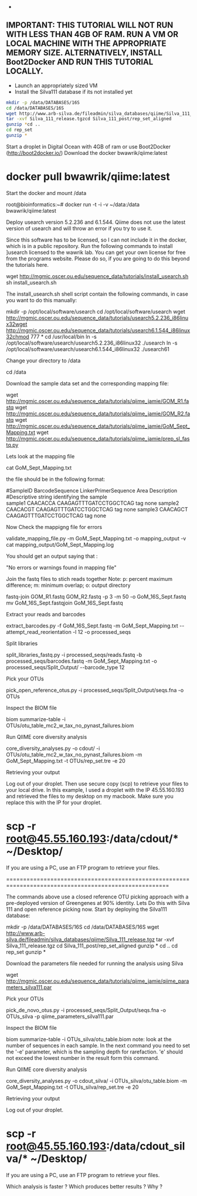 -
IMPORTANT:
THIS TUTORIAL WILL NOT RUN WITH LESS THAN 4GB OF RAM.
RUN A VM OR LOCAL MACHINE WITH THE APPROPRIATE MEMORY SIZE.
ALTERNATIVELY, INSTALL Boot2Docker AND RUN THIS TUTORIAL LOCALLY.
-

- Launch an appropriately sized VM
- Install the Silva111 database if its not installed yet

```sh 
mkdir -p /data/DATABASES/16S
cd /data/DATABASES/16S
wget http://www.arb-silva.de/fileadmin/silva_databases/qiime/Silva_111_release.tgz
tar -xvf Silva_111_release.tgzcd Silva_111_post/rep_set_aligned
gunzip *cd ..
cd rep_set
gunzip *
```

Start a droplet in Digital Ocean with 4GB of ram or use Boot2Docker (http://boot2docker.io/)
Download the docker bwawrik/qiime:latest

# docker pull bwawrik/qiime:latest

Start the docker and mount /data

root@bioinformatics:~# docker run -t -i -v ~/data:/data bwawrik/qiime:latest

Deploy usearch version 5.2.236 and 6.1.544. Qiime does not use the latest version of usearch and will throw an error if you try to use it.

Since this software has to be licensed, so I can not include it in the docker, which is in a public repository.  Run the following commands to install ]usearch licensed to the wawrik lab. You can get your own license for free from the programs website. Please do so, if you are going to do this beyond the tutorials here.

wget http://mgmic.oscer.ou.edu/sequence_data/tutorials/install_usearch.sh
sh install_usearch.sh

The install_usearch.sh shell script contain the following commands, in case you want to do this manually:

mkdir -p /opt/local/software/usearch cd /opt/local/software/usearch wget http://mgmic.oscer.ou.edu/sequence_data/tutorials/usearch5.2.236_i86linux32wget http://mgmic.oscer.ou.edu/sequence_data/tutorials/usearch6.1.544_i86linux32chmod 777 * cd /usr/local/bin ln -s /opt/local/software/usearch/usearch5.2.236_i86linux32 ./usearch ln -s /opt/local/software/usearch/usearch6.1.544_i86linux32 ./usearch61

Change your directory to /data

cd /data

Download the sample data set and the corresponding mapping file:

wget http://mgmic.oscer.ou.edu/sequence_data/tutorials/qiime_jamie/GOM_R1.fastq
wget http://mgmic.oscer.ou.edu/sequence_data/tutorials/qiime_jamie/GOM_R2.fastq
wget http://mgmic.oscer.ou.edu/sequence_data/tutorials/qiime_jamie/GoM_Sept_Mapping.txt
wget http://mgmic.oscer.ou.edu/sequence_data/tutorials/qiime_jamie/prep_sl_fastq.py

Lets look at the mapping file

cat GoM_Sept_Mapping.txt

the file should be in the following format:

#SampleID    BarcodeSequence    LinkerPrimerSequence    Area    Description
#Descriptive string identifying the sample              
sample1   CAACACCA    CAAGAGTTTGATCCTGGCTCAG    tag   none
sample2    CAACACGT    CAAGAGTTTGATCCTGGCTCAG    tag    none
sample3    CAACAGCT    CAAGAGTTTGATCCTGGCTCAG    tag    none

Now Check the mappigng file for errors

validate_mapping_file.py -m GoM_Sept_Mapping.txt -o mapping_output -v
cat mapping_output/GoM_Sept_Mapping.log

You should get an output saying that :

"No errors or warnings found in mapping file"

Join the fastq files to stich reads together
Note: p: percent maximum difference; m: minimum overlap; o: output directory

fastq-join  GOM_R1.fastq  GOM_R2.fastq -p 3 -m 50 -o GoM_16S_Sept.fastq
mv  GoM_16S_Sept.fastqjoin  GoM_16S_Sept.fastq

Extract your reads and barcodes

extract_barcodes.py -f GoM_16S_Sept.fastq -m GoM_Sept_Mapping.txt --attempt_read_reorientation -l 12 -o processed_seqs

Split libraries

split_libraries_fastq.py -i processed_seqs/reads.fastq -b processed_seqs/barcodes.fastq -m  GoM_Sept_Mapping.txt -o processed_seqs/Split_Output/ --barcode_type 12

Pick your OTUs

pick_open_reference_otus.py -i processed_seqs/Split_Output/seqs.fna -o OTUs

Inspect the BIOM file

biom summarize-table -i OTUs/otu_table_mc2_w_tax_no_pynast_failures.biom

Run QIIME core diversity analysis

core_diversity_analyses.py -o cdout/ -i  OTUs/otu_table_mc2_w_tax_no_pynast_failures.biom -m GoM_Sept_Mapping.txt -t OTUs/rep_set.tre -e 20

Retrieving your output

Log out of your droplet.  Then use secure copy (scp) to retrieve your files to your local drive. In this example, I used a droplet with the IP 45.55.160.193 and retrieved the files to my desktop on my macbook.  Make sure you replace this with the IP for your droplet. 

# scp -r root@45.55.160.193:/data/cdout/* ~/Desktop/

If you are using a PC, use an FTP program to retrieve your files.


======================================================================================================

The commands above use a closed reference OTU picking approach with a pre-deployed version of Greengenes at 90% identity. Lets Do this with Silva 111 and open reference picking now.  Start by deploying the Silva111 database:

mkdir -p /data/DATABASES/16S
cd /data/DATABASES/16S
wget http://www.arb-silva.de/fileadmin/silva_databases/qiime/Silva_111_release.tgz
tar -xvf Silva_111_release.tgz
cd Silva_111_post/rep_set_aligned
gunzip *
cd ..
cd rep_set
gunzip *

Download the parameters file needed for running the analysis using Silva

wget http://mgmic.oscer.ou.edu/sequence_data/tutorials/qiime_jamie/qiime_parameters_silva111.par

Pick your OTUs

pick_de_novo_otus.py -i processed_seqs/Split_Output/seqs.fna -o OTUs_silva -p qiime_parameters_silva111.par

Inspect the BIOM file

biom summarize-table -i OTUs_silva/otu_table.biom 
note: look at the number of sequences in each sample.  In the next command you need to set the '-e' parameter, which is the sampling depth for rarefaction.  'e' should not exceed the lowest number in the result form this command.

Run QIIME core diversity analysis

core_diversity_analyses.py -o cdout_silva/ -i  OTUs_silva/otu_table.biom -m GoM_Sept_Mapping.txt -t OTUs_silva/rep_set.tre -e 20

Retrieving your output

Log out of your droplet.

# scp -r root@45.55.160.193:/data/cdout_silva/* ~/Desktop/

If you are using a PC, use an FTP program to retrieve your files.

Which analysis is faster ? Which produces better results ? Why ?
